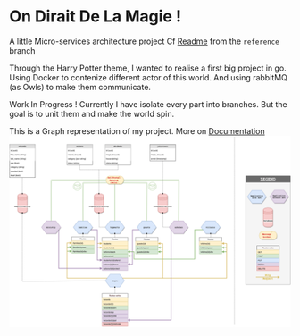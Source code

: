 # On Dirait De La Magie !


A little Micro-services architecture project
Cf [Readme](https://github.com/rbobillo/OnDiraitDeLaMagie/tree/master/documentation) from the `reference` branch

Through the Harry Potter theme, I wanted to realise a first big project in go. Using Docker to contenize different actor of this world. And using rabbitMQ (as Owls) to make them communicate.

Work In Progress ! 
Currently I have isolate every part into branches. But the goal is to unit them and make the world spin.

This is a Graph representation of my project. More on [Documentation](https://github.com/rbobillo/OnDiraitDeLaMagie/tree/master/documentation)
![test](https://github.com/rbobillo/OnDiraitDeLaMagie/blob/magic/resources/On%20Dirait%20De%20La%20Magie-1.png?raw=true)
